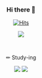 <div align=center>

### Hi there 👋

[![Hits](https://hits.seeyoufarm.com/api/count/incr/badge.svg?url=https%3A%2F%2Fgithub.com%2FRahan0916&count_bg=%23978DFF&title_bg=%23555555&icon=&icon_color=%23E7E7E7&title=hits&edge_flat=true)](https://hits.seeyoufarm.com)

</div>

<p align="center"> 
  <img src="https://github-readme-stats.vercel.app/api?username=Rahan0916&theme=buefy&show_icons=true"/></a>
</p>

<br>

<p align="center">
✏ Study-ing
</p>

<p align="center">
<img src="https://img.shields.io/badge/Python-3766AB?style=flat-square&logo=Python&logoColor=white"/>  <img src="https://img.shields.io/badge/C-00599C?style=flat-square&logo=C&logoColor=white"/>
</p>

<!--
**Rahan0916/Rahan0916** is a ✨ _special_ ✨ repository because its `README.md` (this file) appears on your GitHub profile.

Here are some ideas to get you started:

- 🔭 I’m currently working on ...
- 🌱 I’m currently learning ...
- 👯 I’m looking to collaborate on ...
- 🤔 I’m looking for help with ...
- 💬 Ask me about ...
- 📫 How to reach me: ...
- 😄 Pronouns: ...
- ⚡ Fun fact: ...
-->
